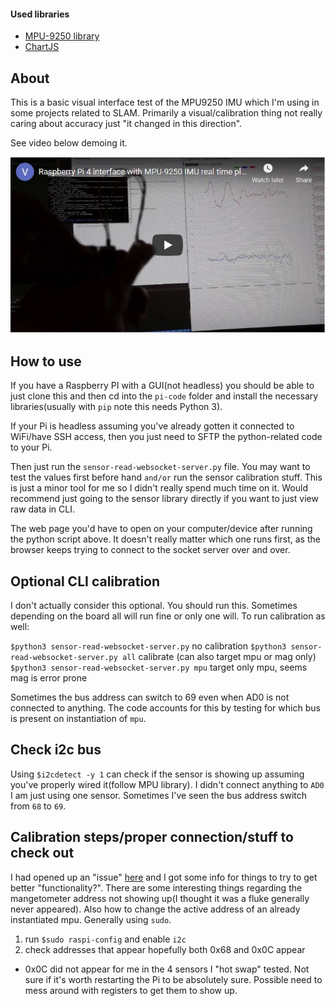 #### Used libraries

* [MPU-9250 library](https://github.com/Intelligent-Vehicle-Perception/MPU-9250-Sensors-Data-Collect)
* [ChartJS](https://www.chartjs.org/docs/latest/)

## About
This is a basic visual interface test of the MPU9250 IMU which I'm using in some projects related to SLAM. Primarily a visual/calibration thing not really caring about accuracy just "it changed in this direction".

See video below demoing it. <br>

[![YouTube thumbnail for video](./yt-thumb.JPG)](https://www.youtube.com/watch?v=FKAJO67X9RY)

## How to use
If you have a Raspberry PI with a GUI(not headless) you should be able to just clone this and then cd into the `pi-code` folder and install the necessary libraries(usually with `pip` note this needs Python 3).

If your Pi is headless assuming you've already gotten it connected to WiFi/have SSH access, then you just need to SFTP the python-related code to your Pi.

Then just run the `sensor-read-websocket-server.py` file. You may want to test the values first before hand `and/or` run the sensor calibration stuff. This is just a minor tool for me so I didn't really spend much time on it. Would recommend just going to the sensor library directly if you want to just view raw data in CLI.

The web page you'd have to open on your computer/device after running the python script above. It doesn't really matter which one runs first, as the browser keeps trying to connect to the socket server over and over.

## Optional CLI calibration
I don't actually consider this optional. You should run this. Sometimes depending on the board all will run fine or only one will. To run calibration as well:

`$python3 sensor-read-websocket-server.py` no calibration
`$python3 sensor-read-websocket-server.py all` calibrate (can also target mpu or mag only)
`$python3 sensor-read-websocket-server.py mpu` target only mpu, seems mag is error prone

Sometimes the bus address can switch to 69 even when AD0 is not connected to anything. The code accounts for this by testing for which bus is present on instantiation of `mpu`.

## Check i2c bus
Using `$i2cdetect -y 1` can check if the sensor is showing up assuming you've properly wired it(follow MPU library). I didn't connect anything to `AD0` I am just using one sensor. Sometimes I've seen the bus address switch from `68` to `69`.

## Calibration steps/proper connection/stuff to check out
I had opened up an "issue" [here](https://github.com/Intelligent-Vehicle-Perception/MPU-9250-Sensors-Data-Collect/issues/13) and I got some info for things to try to get better "functionality?". There are some interesting things regarding the mangetometer address not showing up(I thought it was a fluke generally never appeared). Also how to change the active address of an already instantiated mpu. Generally using `sudo`.

1) run `$sudo raspi-config` and enable `i2c`
2) check addresses that appear hopefully both 0x68 and 0x0C appear
  - 0x0C did not appear for me in the 4 sensors I "hot swap" tested. Not sure if it's worth restarting the Pi to be absolutely sure. Possible need to mess around with registers to get them to show up.
